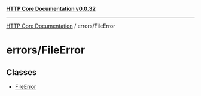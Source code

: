 [**HTTP Core Documentation v0.0.32**](../../README.md)

***

[HTTP Core Documentation](../../modules.md) / errors/FileError

# errors/FileError

## Classes

- [FileError](classes/FileError.md)
